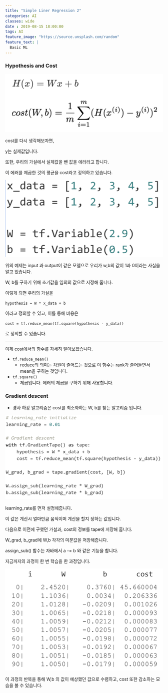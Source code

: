 ```yaml
---
title: "Simple Liner Regression 2"
categories: AI
classes: wide
date : 2019-08-15 18:00:00
tags: AI
feature_image: "https://source.unsplash.com/random"
feature_text: |
  Basic ML
---
```


### Hypothesis and Cost

![이미지](/assets/images/815_1.png)

cost를 다시 생각해보자면,

y는 실제값입니다.

또한, 우리의 가설에서 실제값을 뺀 값을 에러라고 합니다.

이 에러를 제곱한 것의 평균을 cost라고 정의하고 있습니다.

![이미지](/assets/images/815_2.png)

위의 예제는 input 과 output이 같은 모델으로 우리가 w,b의 값이 1과 0이라는 사실을 알고 있습니다.

W, b를 구하기 위해 초기값을 임의의 값으로 지정해 줍니다.

이렇게 되면 우리의 가설을

`hypothesis = W * x_data + b` 

이라고 정의할 수 있고, 이를 통해 비용은

`cost = tf.reduce_mean(tf.square(hypothesis - y_data))`

로 정의할 수 있습니다.

---

이제 cost에서의 함수를 자세히 알아보겠습니다.

- `tf.reduce_mean()`
    - reduce의 의미는 차원이 줄어드는 것으로 이 함수는 rank가 줄어들면서 mean을 구하는 것입니다.
- `tf.square()`
    - 제곱입니다. 에러의 제곱을 구하기 위해 사용합니다.


### Gradient descent
- 경사 하강 알고리즘은 cost를 최소화하는 W, b를 찾는 알고리즘 입니다.

![이미지](/assets/images/815_3.png)

learning_rate를 먼저 설정해줍니다.

이 값은 계산시 얼마만큼 움직이며 계산을 할지 정하는 값입니다.

다음으로 이전에 구했던 가설과, cost의 정보를 tape에 저장해 줍니다.

W_grad, b_grad에 W,b 각각의 미분값을 저장해줍니다.

assign_sub() 함수는 자바에서 a -= b 와 같은 기능을 합니다.

지금까지의 과정이 한 번 학습을 한 과정입니다.

![이미지](/assets/images/815_4.png)

이 과정의 반복을 통해 W,b 의 값이 예상했던 값으로 수렴하고, cost 또한 감소하는 모습을 볼 수 있습니다.



